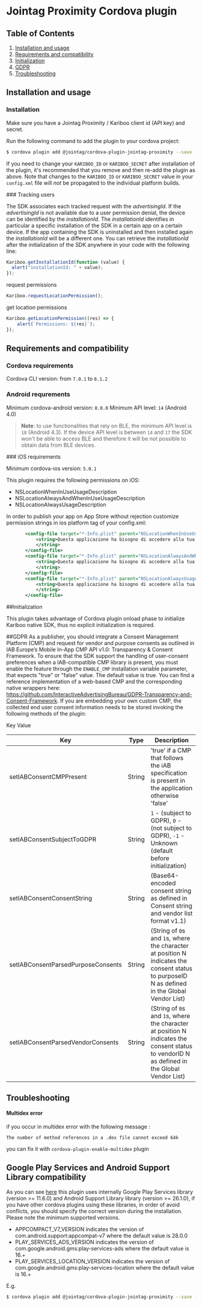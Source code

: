 # Jointag Proximity Cordova plugin

## Table of Contents

1. [Installation and usage](#installation-and-usage)
2. [Requirements and compatibility](#requirements-and-compatibility)
3. [Initialization](#initialization)
4. [GDPR](#gdpr)
5. [Troubleshooting](#troubleshooting)
## Installation and usage

### Installation

Make sure you have a Jointag Proximity / Kariboo client id (API key) and secret.

Run the following command to add the plugin to your cordova project:
```bash
$ cordova plugin add @jointag/cordova-plugin-jointag-proximity --save --variable KARIBOO_ID="YOUR_API_KEY" --variable KARIBOO_SECRET="YOUR_API_SECRET"
```

If you need to change your `KARIBOO_ID` or `KARIBOO_SECRET` after installation of the plugin, it's recommended that you remove and then re-add the plugin as above.
Note that changes to the `KARIBOO_ID` or `KARIBOO_SECRET` value in your `config.xml` file will *not* be propagated to the individual platform builds.

### Tracking users

The SDK associates each tracked request with the *advertisingId*. If the *advertisingId* is not available due to a user permission denial, the device can be identified by the *installationId*. The *installationId* identifies in particular a specific installation of the SDK in a certain app on a certain device. If the app containing the SDK is uninstalled and then installed again the *installationId* will be a different one. You can retrieve the *installationId* after the initialization of the SDK anywhere in your code with the following line:

```javascript
Kariboo.getInstallationId(function (value) {
  alert("installationId: " + value);
});
```

request permissions
```javascript
Kariboo.requestLocationPermission();
```

get location permissions
```javascript
Kariboo.getLocationPermission((res) => {
	alert(`Permissions: ${res}`);
});
```

## Requirements and compatibility

### Cordova requirements

Cordova CLI version: from `7.0.1` to  `8.1.2`
### Android requrements

Minimum cordova-android version: `8.0.0`
Minimum API level: `14` (Android 4.0)
> **Note**: to use functionalities that rely on BLE, the minimum API level is `18` (Android 4.3). If the device API level is between `14` and `17` the SDK won't be able to access BLE and therefore it will be not possible to obtain data from BLE devices.

### iOS requirements

Minimum cordova-ios version: `5.0.1`

This plugin requires the following permissions on iOS: 
- NSLocationWhenInUseUsageDescription
- NSLocationAlwaysAndWhenInUseUsageDescription
- NSLocationAlwaysUsageDescription

In order to publish your app on App Store without rejection customize permission strings in ios platform tag of your config.xml:
 ```xml
        <config-file target="*-Info.plist" parent="NSLocationWhenInUseUsageDescription">
            <string>Questa applicazione ha bisogno di accedere alla tua posizione per fornirti un'esperienza ottimale.
            </string>
        </config-file>
        <config-file target="*-Info.plist" parent="NSLocationAlwaysAndWhenInUseUsageDescription">
            <string>Questa applicazione ha bisogno di accedere alla tua posizione per fornirti un'esperienza ottimale.
            </string>
        </config-file>
        <config-file target="*-Info.plist" parent="NSLocationAlwaysUsageDescription">
            <string>Questa applicazione ha bisogno di accedere alla tua posizione per fornirti un'esperienza ottimale.
            </string>
        </config-file>
  ```
##Initialization

This plugin takes advantage of Cordova plugin onload phase to initialize Kariboo native SDK, thus no explicit initialization is required.

##GDPR
As a publisher, you should integrate a Consent Management Platform (CMP) and request for vendor and purpose consents as outlined in IAB Europe’s Mobile In-App CMP API v1.0: Transparency & Consent Framework.
To ensure that the SDK support the handling of user-consent preferences when a IAB-compatible CMP library is present, you must enable the feature through the `ENABLE_CMP` installation variable parameter, 
that expects "true" or "false" value. The default value is true.
You can find a reference implementation of a web-based CMP and the corresponding native wrappers here: https://github.com/InteractiveAdvertisingBureau/GDPR-Transparency-and-Consent-Framework.
If you are embedding your own custom CMP, the collected end user consent information needs to be stored invoking the following methods of the plugin:


Key	Value

| Key                               | Type    | Description                     |
| --------------------------------- | ------- | ------------------------------- |
| setIABConsentCMPPresent           | String  | 'true' if a CMP that follows the iAB specification is present in the application otherwise 'false' |
| setIABConsentSubjectToGDPR        | String  | `1` - (subject to GDPR), `0` - (not subject to GDPR), `-1` - Unknown (default before initialization) |
| setIABConsentConsentString        | String  | (Base64-encoded consent string as defined in Consent string and vendor list format v1.1) |
| setIABConsentParsedPurposeConsents| String  | (String of `0`s and `1`s, where the character at position N indicates the consent status to purposeID N as defined in the Global Vendor List) |
| setIABConsentParsedVendorConsents | String  | (String of `0`s and `1`s, where the character at position N indicates the consent status to vendorID N as defined in the Global Vendor List) |


## Troubleshooting

#### Multidex error
if you occur in multidex error with the following message : 

```The number of method references in a .dex file cannot exceed 64k```

you can fix it with ```cordova-plugin-enable-multidex```  plugin 

## Google Play Services and Android Support Library compatibility

As you can see [here](https://github.com/jointag/JTProximitySDK-Android) this plugin uses internally Google Play 
Services library (version >= 11.6.0) and Android Support Library library (version >= 26.1.0), if you have other
 cordova plugins using these libraries, in order of avoid conflicts, you should specify the correct version during the installation. 
 Please note the minimum supported versions. 
- APPCOMPACT_V7_VERSION indicates the version of com.android.support:appcompat-v7 where the default value is 28.0.0
- PLAY_SERVICES_ADS_VERSION indicates the version of com.google.android.gms:play-services-ads where the default value is 16.+
- PLAY_SERVICES_LOCATION_VERSION indicates the version of com.google.android.gms:play-services-location where the default value is 16.+

E.g.

```bash
$ cordova plugin add @jointag/cordova-plugin-jointag-proximity --save --variable KARIBOO_ID="YOUR_API_KEY" --variable KARIBOO_SECRET="YOUR_API_SECRET --variable APPCOMPACT_V7_VERSION="28.0.0" --variable APPCOMPACT_V7_VERSION="16.+"
```

